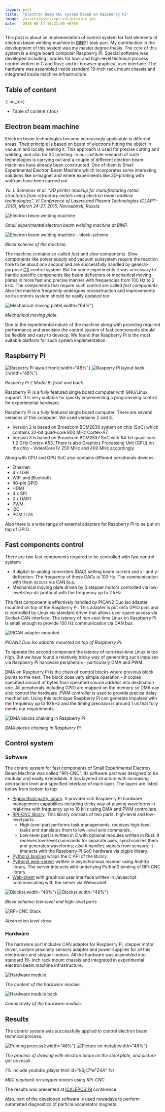 ```yaml
---
layout: post
title:  "Electron beam CNC system based on Raspberry Pi"
image:  /assets/posts/rpi-cnc/preview.jpg
date:   2018-06-14 10:21:00 +0700
---
```


This post is about an implementation of control system for fast elements of electron beam welding machine in [BINP](http://www.inp.nsk.su/budker-institute-of-nuclear-physics) I took part. My contribution in the development of this system was my master degree thesis. The core of this system is a single board computer Raspberry Pi. Special software was developed including libraries for low- and high-level technical process control written in C and Rust; and in-browser graphical user interface. The hardware was assembled inside standard 19-inch rack mount chassis and integrated inside machine infrastructure.

## Table of content
{:.no_toc}

+ Table of content
{:toc}

## Electron beam machine

Electron beam technologies become increasingly applicable in different areas. Their principle is based on beam of electrons hitting the object in vacuum and locally heating it. This approach is used for precise cutting and welding, and also for 3D-printing. In our institute research of such technologies is carrying out and a couple of different electron beam machines have already been constructed. One of them is Small Experimental Electron Beam Machine which incorporates some interesting solutions like α-magnet and where experiments like 3D-printing with wolfram have been carried out.

*Yu. I. Semenov et al. “3D printer mockup for manufacturing metal structures from refractory metals using electron beam additive technologies”, VI Conference of Lasers and Plasma Technologies (CLAPT–2015), March 24-27, 2015, Novosibirsk, Russia.*

![Electron beam welding machine](/assets/posts/rpi-cnc/electron-beam-machine.jpg)

*Small experimental electron beam welding machine at BINP.*

![Electron beam welding machine - block-scheme](/assets/posts/rpi-cnc/weld_scheme.svg)

*Block scheme of the machine.*

The machine contains so-called *fast* and *slow* components. *Slow* components like power supply and vacuum subsystem require the reaction time to be about *one second* and are successfully handled by general-purpose [CX](http://www.inp.nsk.su/~bolkhov/tmp/WEPGF093.20151006.pdf) control system. But for some experiments it was necessary to handle specific components like beam deflectors or mechanical moving plates in more fast and precise manner with frequencies from 100 Hz to 2 kHz. The components that require such control are called *fast components*. Also the machine frequently undergoes reconstruction and improvements so its controls system should be easily updated too.

![Mechanical moving plate](/assets/posts/rpi-cnc/axes.jpg){:width="64%"}

*Mechanical moving plate.*

Due to the experimental nature of the machine along with providing required performance and precision the control system of fast components should be flexible and easy to develop. We found that Raspberry Pi is the most suitable platform for such system implementation.

## Raspberry Pi

![Rasperry Pi layout front](/assets/posts/rpi-cnc/rpi_layout_front.jpg){:width="48%"}
![Rasperry Pi layout back](/assets/posts/rpi-cnc/rpi_layout_back.jpg){:width="48%"}

*Rasperry Pi 2 Model B: front and back.*

Raspberry Pi is a fully featured single board computer with GNU/Linux support. It is very suitable for quickly implementing a programming control for experimental hardware.

Raspberry Pi is a fully featured single board computer. There are several versions of this computer. We used versions 2 and 3.
+ Version 2 is based on Broadcom BCM2836 system on chip (SoC) which contains 32-bit quad-core 900 MHz Cortex-A7.
+ Version 3 is based on Broadcom BCM2837 SoC with 64-bit quad-core 1.2 GHz Cortex-A53. There is also Graphics Processing Unit (GPU) on the chip - VideoCore IV 250 MHz and 400 MHz accordingly.


Along with CPU and GPU SoC also contains different peripherals devices:

+ Ethernet
+ 4 x USB
+ WiFi and Bluetooth
+ 40-pin GPIO
+ HDMI
+ 4 x SPI
+ 2 x UART
+ PWM,
+ I2C
+ PCM / I2S

Also there is a wide range of external adapters for Raspberry Pi to be put on top of GPIO.

## Fast components control

There are two fast components required to be controlled with fast control system:

+ 3 digital-to-analog converters (DAC) setting beam current and x- and y-deflection. The frequency of these DACs is 100 Hz. The communication with them occurs via CAN bus.
+ Mechanical moving plate driven by 3 stepper motors controlled via low-level step-dir protocol with the frequency up to 2 kHz.

The first component is effectively handled by PICAN2 Duo Iso adapter mounted on top of the Raspberry Pi. This adapter is put onto GPIO pins and is controlled by Linux via standard driver that allows user space access via Socket-CAN interface. The latency of non-real-time Linux on Raspberry Pi is small enough to provide 100 Hz communication via CAN bus.

![PICAN adapter mounted](/assets/posts/rpi-cnc/pican_mounted.jpg)

*PiCAN2 Duo Iso adapter mounted on top of Raspberry Pi.*

To operate the second component the latency of non-real-time Linux is too high. But we have found a relatively tricky way of generating such impulses via Raspberry Pi hardware peripherals - particularly DMA and PWM.

DMA on Raspberry Pi is the chain of control blocks where previous block points to the next. The block does very simple operation - it copies specified amount of bytes from specified source address into destination one. All peripherals including GPIO are mapped on the memory so DMA can also control the hardware. PWM controller is used to provide precise delay mechanism. Using this technique Raspberry Pi can generate impulses with the frequency up to 10 kHz and the timing precision is around 1 us that fully meets our requirements.

![DMA blocks chaining in Raspberry Pi](/assets/posts/rpi-cnc/dma_chain.svg)

*DMA blocks chaining in Raspberry Pi.*

## Control system

### Software

The control system for fast components of Small Experimental Electron Beam Machine was called "RPi-CNC".
Its software part was designed to be modular and easily extendable. It has layered structure with increasing abstraction level and specified interface of each layer. The layers are listed below from bottom to top:

+ [Pigpio third-party library](https://github.com/joan2937/pigpio). It provider rich Raspberry Pi hardware management capabilities including tricky way of playing waveforms in real-time with frequency up to 10 kHz using DMA and PWM controllers.
+ [RPi-CNC library](https://github.com/binp-automation/librpicnc). This library consists of two parts: high-level and low-level parts.
  - High-level part performs task managements, receives high-level tasks and translates them to low-level axis commands.
  - Low-level part is written in C with optional modules written in Rust. It receives low-level commands for separate axes, synchronizes them and generates waveforms; also it handles signals from sensors. It interacts with the Raspberry Pi SoC hardware via pigpio library.
+ [Python3 binding](https://github.com/binp-automation/rpicnc-host/blob/master/cnc.py) wraps the C API of the library.
+ [Python3 web-server](https://github.com/binp-automation/rpicnc-host) written in asynchronous manner using Aiohttp library. The server interacts with underlying Python3 binding of RPi-CNC library.
+ [Web-client](https://github.com/binp-automation/rpicnc-host/tree/master/static) with graphical user interface written in Javascript communicating with the server via Websocket.

![Blocks](/assets/posts/rpi-cnc/rpicnc_arch_low.svg){:width="48%"}
![Blocks](/assets/posts/rpi-cnc/rpicnc_arch_high.svg){:width="48%"}

*Block scheme: low-level and high-level parts*

![RPi-CNC Stack](/assets/posts/rpi-cnc/rpicnc_stack.svg)

*Abstraction level stack.*

### Hardware

The hardware part includes CAN adapter for Raspberry Pi, stepper motor driver, custom proximity sensors adapter and power supplies for all this electronics and stepper motors. All the hardware was assembled into standard 19- inch rack mount chassis and integrated in experimental electron beam machine infrastructure.

![Hardware module](/assets/posts/rpi-cnc/box.jpg)

*The content of the hardware module.*

![Hardware module back](/assets/posts/rpi-cnc/box_back.jpg)

*Connectivity of the hardware module.*

## Results

The control system was successfully applied to control electron beam technical process.

![Printing process](/assets/posts/rpi-cnc/printing.jpg){:width="48%"}
![Picture on metal](/assets/posts/rpi-cnc/metal_tux.jpg){:width="48%"}

*The process of drawing with electron beam on the steel plate, and picture got as result.*

{% include youtube_player.html id="kSjc7feFZ4A" %}

*MIDI playback on stepper motors using RPi-CNC*

The results was presented at [ICALEPCS'19](https://icalepcs2019.bnl.gov/home.html) conference.

Also, part of the developed software is used nowadays to perform automated diagnostics of particle accelerator magnets.
